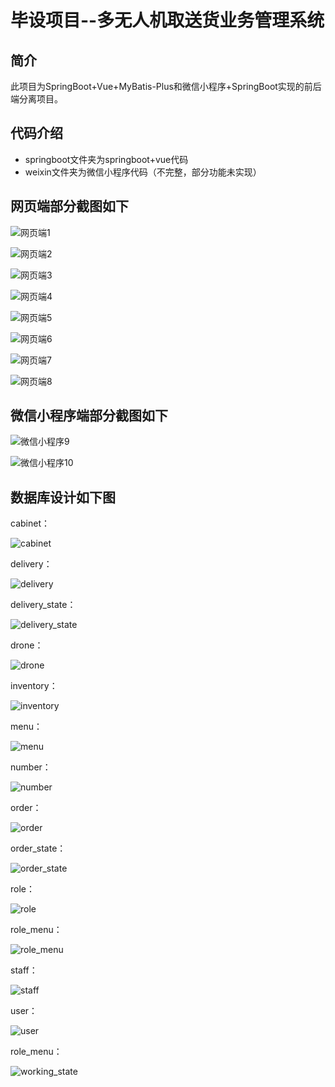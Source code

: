 # 毕设项目--多无人机取送货业务管理系统

## 简介
此项目为SpringBoot+Vue+MyBatis-Plus和微信小程序+SpringBoot实现的前后端分离项目。

## 代码介绍
* springboot文件夹为springboot+vue代码
* weixin文件夹为微信小程序代码（不完整，部分功能未实现）

## 网页端部分截图如下
![网页端1](图片1.png)

![网页端2](图片2.png)

![网页端3](图片3.png)

![网页端4](图片4.png)

![网页端5](图片5.png)

![网页端6](图片6.png)

![网页端7](图片7.png)

![网页端8](图片8.png)

## 微信小程序端部分截图如下
![微信小程序9](图片9.png)

![微信小程序10](图片10.png)

## 数据库设计如下图
cabinet：

![cabinet](mysql/cabinet.png)

delivery：

![delivery](mysql/delivery.png)

delivery_state：

![delivery_state](mysql/delivery_state.png)

drone：

![drone](mysql/drone.png)

inventory：

![inventory](mysql/inventory.png)

menu：

![menu](mysql/menu.png)

number：

![number](mysql/number.png)

order：

![order](mysql/order.png)

order_state：

![order_state](mysql/order_state.png)

role：

![role](mysql/role.png)

role_menu：

![role_menu](mysql/role_menu.png)

staff：

![staff](mysql/staff.png)

user：

![user](mysql/user.png)

role_menu：

![working_state](mysql/working_state.png)


